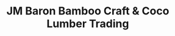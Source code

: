 ---
title: "JM Baron Bamboo Craft & Coco Lumber Trading"
url: /taytay/jm-baron-bamboo-craft-und-coco-lumber-trading/
shop: Baustoffe
---